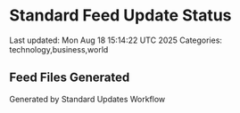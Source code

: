 # Standard Feed Update Status
Last updated: Mon Aug 18 15:14:22 UTC 2025
Categories: technology,business,world

## Feed Files Generated

Generated by Standard Updates Workflow
